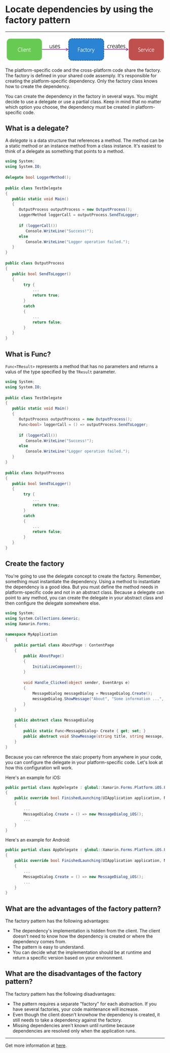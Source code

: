 # Locate dependencies by using the factory pattern

<hr/>

![6factory](../../../../img-root/6-factory-pattern.png)

The platform-specific code and the cross-platform code share the factory. The factory is defined in your shared code assemply. It's responsible for creating the platform-specific dependency. Only the factory class knows how to create the dependency.

You can create the dependency in the factory in several ways. You might decide to use a delegate or use a partial class. Keep in mind that no matter which option you choose, the dependency must be created in platform-specific code.

## What is a delegate?

A _delegate_ is a data structure that references a method. The method can be a static method or an instance method from a class instance. It's easiest to think of a delegate as something that points to a method.

```csharp
using System;
using System.IO;

delegate bool LoggerMethod();

public class TestDelegate
{
   public static void Main()
   {
      OutputProcess outputProcess = new OutputProcess();
      LoggerMethod loggerCall = outputProcess.SendToLogger;

      if (loggerCall())
         Console.WriteLine("Success!");
      else
         Console.WriteLine("Logger operation failed.");
   }
}

public class OutputProcess
{
   public bool SendToLogger()
   {
        try {
            ...
            return true;
        }
        catch
        {
            ...
            return false;
        }
   }
}
```

## What is Func?

`Func<TResult>` represents a method that has no parameters and returns a valus of the type specified by the `TResult` parameter.

```csharp
using System;
using System.IO;

public class TestDelegate
{
   public static void Main()
   {
      OutputProcess outputProcess = new OutputProcess();
      Func<bool> loggerCall = () => outputProcess.SendToLogger;

      if (loggerCall())
         Console.WriteLine("Success!");
      else
         Console.WriteLine("Logger operation failed.");
   }
}

public class OutputProcess
{
   public bool SendToLogger()
   {
        try {
            ...
            return true;
        }
        catch
        {
            ...
            return false;
        }
   }
}
```

## Create the factory

You're going to use the delegate concept to create the factory. Remember, something must instantiate the dependency. Using a method to instantiate the dependency is a good idea. But you must define the method needs in platform-specific code and not in an abstract class. Because a delegate can point to any method, you can create the delegate in your abstract class and then configure the delegate somewhere else.

```csharp
using System;
using System.Collections.Generic;
using Xamarin.Forms;

namespace MyApplication
{
    public partial class AboutPage : ContentPage
    {
        public AboutPage()
        {
            InitializeComponent();
        }

        void Handle_Clicked(object sender, EventArgs e)
        {
            MessageDialog messageDialog = MessageDialog.Create();
            messageDialog.ShowMessage("About", "Some information ...", "Ok");
        }
    }

    public abstract class MessageDialog
    {
        public static Func<MessageDialog> Create { get; set; }
        public abstract void ShowMessage(string title, string message, string buttonText);
    }
}
```

Because you can reference the staic property from anywhere in your code, you can configure the delegate in your platform-specific code. Let's look at how this configuration will work.

Here's an example for iOS:

```csharp
public partial class AppDelegate : global::Xamarin.Forms.Platform.iOS.FormsApplicationDelegate
{
    public override bool FinishedLaunching(UIApplication application, NSDictionary launchOptions)
    {
        ...
        MessageDialog.Create = () => new MessageDialog_iOS();
        ...
    }
}
```

Here's an example for Android:

```csharp
public partial class AppDelegate : global::Xamarin.Forms.Platform.iOS.FormsApplicationDelegate
{
    public override bool FinishedLaunching(UIApplication application, NSDictionary launchOptions)
    {
        ...
        MessageDialog.Create = () => new MessageDialog_iOS();
        ...
    }
}
```

## What are the advantages of the factory pattern?

The factory pattern has the following advantages:

- The dependency's implementation is hidden from the client. The client doesn't need to know how the dependency is created or where the dependency comes from.
- The pattern is easy to understand.
- You can decide what the implementation should be at runtime and return a specific version based on your environment.

## What are the disadvantages of the factory pattern?

The factory pattern has the following disadvantages:

- The pattern requires a separate "factory" for each abstraction. If you have several factories, your code maintenance will increase.
- Even though the client doesn't knowhow the dependency is created, it still needs to take a dependency against the factory.
- Missing dependencies aren't known until runtime because dependencies are resolved only when the application runs.

<hr/>

Get more information at [here](https://docs.microsoft.com/en-us/learn/modules/explore-cross-platform-design-patterns/6-locate-dependencies-using-the-factory-pattern).

